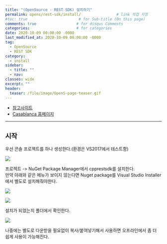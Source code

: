```yaml
---
title: "(OpenSource - REST SDK) 설치하기"
permalink: opens/rest-sdk/install/                # link 직접 지정
#toc: true                       # for Sub-title (On this page)
comments: true                  # for disqus Comments
categories:                     # for categories
date: 2020-10-09 00:00:00 -0000
last_modified_at: 2020-10-09 00:00:00 -0000
tag:
  - OpenSource
  - REST SDK
category:
  - install
sidebar:
  - title: ""
  - nav:
classes: wide
excerpt: ""
header:
  teaser: /file/image/OpenS-page-teaser.gif
---
```


* [참고사이트](https://psychoria.tistory.com/211)
* [Casablanca 홈페이지](https://casablanca.codeplex.com/)

---

## 시작

우선 콘솔 프로젝트를 하나 생성한다.(환경은 VS2017에서 테스트함)

![](/file/image/opens-rest-sdk-install-1.png)

프로젝트 -> NuGet Package Manager에서 cpprestsdk를 설치한다.<br>
만약 아래와 같은 메뉴가 보이지 않는다면 Nuget package를 Visual Studio Installer에서 별도로 설치해줘야한다.

![](/file/image/opens-rest-sdk-install-2.png)

![](/file/image/opens-rest-sdk-install-3.png)

설치가 되었는지 폴더에서 확인한다.

![](/file/image/opens-rest-sdk-install-4.png)

나중에는 별도로 다운받을 필요없이 복사/붙여넣기해서 사용하면 오프라인에서 좀 더 쉽게 사용이 가능해진다.

